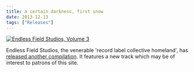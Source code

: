 ```yaml
---
title: a certain darkness, first snow
date: 2013-12-13
tags: ["Releases"]
---
```


[![Endless Field Studios, Volume 3](/images/endless-field-studios-volume-3.jpg)](https://endlessfieldstudios.bandcamp.com/album/endless-field-studios-volume-3)

Endless Field Studios, the venerable 'record label collective homeland', has [released another compilation](https://endlessfieldstudios.bandcamp.com/album/endless-field-studios-volume-3). It features a new track which may be of interest to patrons of this site.

